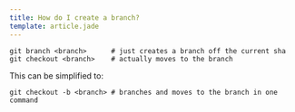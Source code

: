 ```yaml
---
title: How do I create a branch?
template: article.jade
---
```


```
git branch <branch>      # just creates a branch off the current sha
git checkout <branch>    # actually moves to the branch
```

This can be simplified to:

```
git checkout -b <branch> # branches and moves to the branch in one command
```

